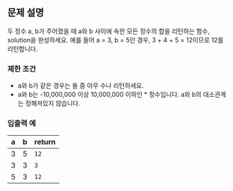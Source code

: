 ## 문제 설명
두 정수 a, b가 주어졌을 때 a와 b 사이에 속한 모든 정수의 합을 리턴하는 함수, solution을 완성하세요. 
예를 들어 a = 3, b = 5인 경우, 3 + 4 + 5 = 12이므로 12를 리턴합니다.


### 제한 조건
* a와 b가 같은 경우는 둘 중 아무 수나 리턴하세요.
* a와 b는 -10,000,000 이상 10,000,000 이하인 * 정수입니다.
a와 b의 대소관계는 정해져있지 않습니다.


### 입출력 예
| a | b | return |
|---|---|---|
| 3 |	5 |	`12` |
| 3 |	3 |	`3` |
| 5 |	3 |	`12` |